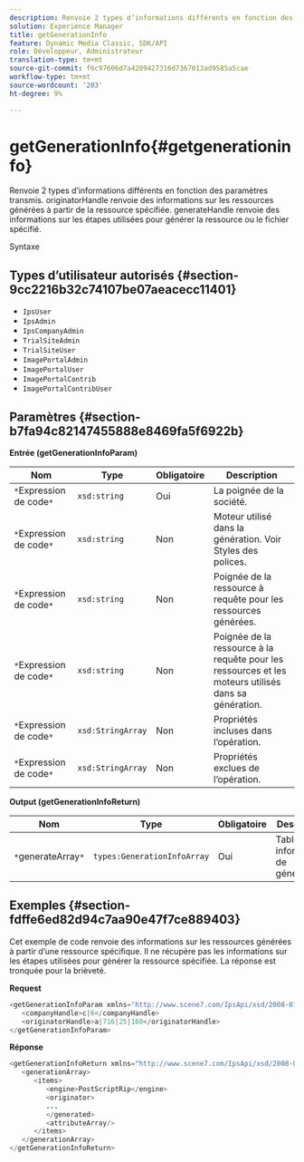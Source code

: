 ```yaml
---
description: Renvoie 2 types d’informations différents en fonction des paramètres transmis. originatorHandle renvoie des informations sur les ressources générées à partir de la ressource spécifiée. generateHandle renvoie des informations sur les étapes utilisées pour générer la ressource ou le fichier spécifié.
solution: Experience Manager
title: getGenerationInfo
feature: Dynamic Media Classic, SDK/API
role: Développeur, Administrateur
translation-type: tm+mt
source-git-commit: f6c97606d7a4209427316d7367013ad9585a5cae
workflow-type: tm+mt
source-wordcount: '203'
ht-degree: 9%

---
```



# getGenerationInfo{#getgenerationinfo}

Renvoie 2 types d’informations différents en fonction des paramètres transmis. originatorHandle renvoie des informations sur les ressources générées à partir de la ressource spécifiée. generateHandle renvoie des informations sur les étapes utilisées pour générer la ressource ou le fichier spécifié.

Syntaxe

## Types d’utilisateur autorisés {#section-9cc2216b32c74107be07aeacecc11401}

* `IpsUser`
* `IpsAdmin`
* `IpsCompanyAdmin`
* `TrialSiteAdmin`
* `TrialSiteUser`
* `ImagePortalAdmin`
* `ImagePortalUser`
* `ImagePortalContrib`
* `ImagePortalContribUser`

## Paramètres {#section-b7fa94c82147455888e8469fa5f6922b}

**Entrée (getGenerationInfoParam)**

| Nom | Type | Obligatoire | Description |
|---|---|---|---|
| `*`Expression de code`*` | `xsd:string` | Oui | La poignée de la société. |
| `*`Expression de code`*` | `xsd:string` | Non | Moteur utilisé dans la génération. Voir Styles des polices. |
| `*`Expression de code`*` | `xsd:string` | Non | Poignée de la ressource à requête pour les ressources générées. |
| `*`Expression de code`*` | `xsd:string` | Non | Poignée de la ressource à la requête pour les ressources et les moteurs utilisés dans sa génération. |
| `*`Expression de code`*` | `xsd:StringArray` | Non | Propriétés incluses dans l’opération. |
| `*`Expression de code`*` | `xsd:StringArray` | Non | Propriétés exclues de l’opération. |

**Output (getGenerationInfoReturn)**

| Nom | Type | Obligatoire | Description |
|---|---|---|---|
| `*`generateArray`*` | `types:GenerationInfoArray` | Oui | Tableau des informations de génération. |

## Exemples {#section-fdffe6ed82d94c7aa90e47f7ce889403}

Cet exemple de code renvoie des informations sur les ressources générées à partir d’une ressource spécifique. Il ne récupère pas les informations sur les étapes utilisées pour générer la ressource spécifiée. La réponse est tronquée pour la brièveté.

**Request**

```java
<getGenerationInfoParam xmlns="http://www.scene7.com/IpsApi/xsd/2008-01-15">
   <companyHandle>c|6</companyHandle>
   <originatorHandle>a|716|25|160</originatorHandle>
</getGenerationInfoParam>
```

**Réponse**

```java
<getGenerationInfoReturn xmlns="http://www.scene7.com/IpsApi/xsd/2008-01-15">
   <generationArray>
      <items>
         <engine>PostScriptRip</engine>
         <originator>
         ...
         </generated>
         <attributeArray/>
      </items>
   </generationArray>
</getGenerationInfoReturn>
```

